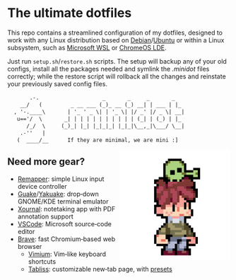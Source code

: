 # The ultimate dotfiles

This repo contains a streamlined configuration of my dotfiles, designed to work with any Linux distribution based on [Debian](https://www.debian.org)/[Ubuntu](https://ubuntu.com) or within a Linux subsystem, such as [Microsoft WSL](https://learn.microsoft.com/en-us/windows/wsl) or [ChromeOS LDE](https://support.google.com/chromebook/answer/9145439?hl=en).

Just run `setup.sh`/`restore.sh` scripts. The setup will backup any of your old configs, install all the packages needed and symlink the *.minidot* files correctly; while the restore script will rollback all the changes and reinstate your previously saved config files.

```
       .-.                    _       _     _       _
    __/   (         _ __ ___ (_)_ __ (_) __| | ___ | |_
  , '-.____\       | '_ ' _ \| | '_ \| |/ _' |/ _ \| __|
   u=='/  \       _| | | | | | | | | | | (_| | (_) | |_
      /_/  \     (_)_| |_| |_|_|_| |_|_|\__,_|\___/ \__|
    .-''   |
   (  ____/__      If they are minimal, we are mini :]
```




<img align="right" width="250" src="alien.gif">

## Need more gear?

- [Remapper](https://github.com/sezanzeb/input-remapper): simple Linux input device controller
- [Guake](https://github.com/Guake/guake)/[Yakuake](https://github.com/KDE/yakuake): drop&#x2011;down GNOME/KDE terminal emulator
- [Xournal](https://xournalpp.github.io/): notetaking app with PDF annotation support
- [VSCode](https://code.visualstudio.com/): Microsoft source&#x2011;code editor
- [Brave](https://brave.com/): fast Chromium&#x2011;based web browser
    + [Vimium](https://chrome.google.com/webstore/detail/vimium/dbepggeogbaibhgnhhndojpepiihcmeb): Vim&#x2011;like keyboard shortcuts
    + [Tabliss](https://chrome.google.com/webstore/detail/tabliss-a-beautiful-new-t/hipekcciheckooncpjeljhnekcoolahp): customizable new&#x2011;tab page, with [presets](https://raw.githubusercontent.com/matteogiorgi/.minidot/master/tabliss.json)

